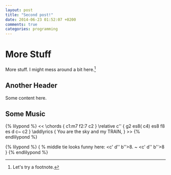 ```yaml
---
layout: post
title: "Second post!"
date: 2014-06-23 01:52:07 +0200
comments: true
categories: programming
---
```

# More Stuff

More stuff. I might mess around a bit here.[^1]

## Another Header

Some content here.

## Some Music

{% lilypond %}
    <<
    \chords {
        c1:m7 f2:7 c2
    }
    \relative c'' {
        g2 es8( c4) es8
        f8 es d c~ c2
    }
    \addlyrics {
        You are
        the sky and my TRAIN,
    }
    >>
{% endlilypond %}

{% lilypond %}
    {
        % middle tie looks funny here:
        <c' d'' b''>8. ~ <c' d'' b''>8
    }
{% endlilypond %}

[^1]: Let's try a footnote.